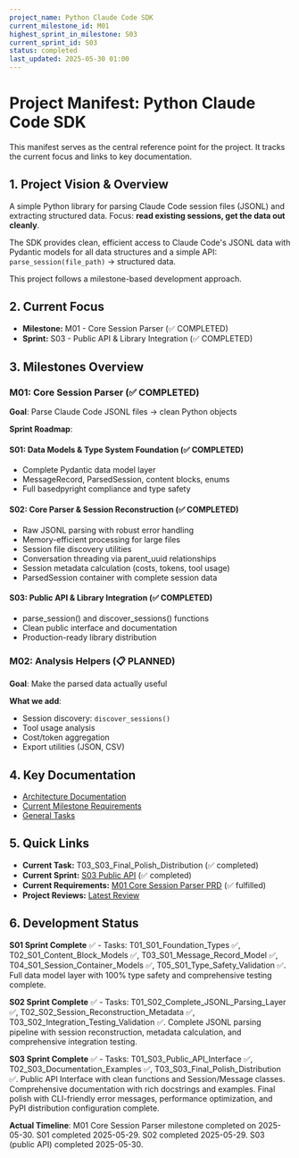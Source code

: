 ```yaml
---
project_name: Python Claude Code SDK
current_milestone_id: M01
highest_sprint_in_milestone: S03
current_sprint_id: S03
status: completed
last_updated: 2025-05-30 01:00
---
```


# Project Manifest: Python Claude Code SDK

This manifest serves as the central reference point for the project. It tracks the current focus and links to key documentation.

## 1. Project Vision & Overview

A simple Python library for parsing Claude Code session files (JSONL) and extracting structured data. Focus: **read existing sessions, get the data out cleanly**.

The SDK provides clean, efficient access to Claude Code's JSONL data with Pydantic models for all data structures and a simple API: `parse_session(file_path)` → structured data.

This project follows a milestone-based development approach.

## 2. Current Focus

- **Milestone:** M01 - Core Session Parser (✅ COMPLETED)
- **Sprint:** S03 - Public API & Library Integration (✅ COMPLETED)

## 3. Milestones Overview

### M01: Core Session Parser (✅ COMPLETED)
**Goal**: Parse Claude Code JSONL files → clean Python objects

**Sprint Roadmap**:

#### S01: Data Models & Type System Foundation (✅ COMPLETED)
- Complete Pydantic data model layer
- MessageRecord, ParsedSession, content blocks, enums
- Full basedpyright compliance and type safety

#### S02: Core Parser & Session Reconstruction (✅ COMPLETED)
- Raw JSONL parsing with robust error handling
- Memory-efficient processing for large files
- Session file discovery utilities
- Conversation threading via parent_uuid relationships
- Session metadata calculation (costs, tokens, tool usage)
- ParsedSession container with complete session data

#### S03: Public API & Library Integration (✅ COMPLETED)
- parse_session() and discover_sessions() functions
- Clean public interface and documentation
- Production-ready library distribution

### M02: Analysis Helpers (📋 PLANNED)
**Goal**: Make the parsed data actually useful

**What we add**:
- Session discovery: `discover_sessions()`
- Tool usage analysis
- Cost/token aggregation
- Export utilities (JSON, CSV)

## 4. Key Documentation

- [Architecture Documentation](./01_PROJECT_DOCS/ARCHITECTURE.md)
- [Current Milestone Requirements](./02_REQUIREMENTS/M01_Core_Session_Parser/)
- [General Tasks](./04_GENERAL_TASKS/)

## 5. Quick Links

- **Current Task:** T03_S03_Final_Polish_Distribution (✅ completed)
- **Current Sprint:** [S03 Public API](./03_SPRINTS/S03_M01_Public_API/) (✅ completed)
- **Current Requirements:** [M01 Core Session Parser PRD](./02_REQUIREMENTS/M01_Core_Session_Parser/PRD_Core_Session_Parser.md) (✅ fulfilled)
- **Project Reviews:** [Latest Review](./10_STATE_OF_PROJECT/)

## 6. Development Status

**S01 Sprint Complete** ✅ - Tasks: T01_S01_Foundation_Types ✅, T02_S01_Content_Block_Models ✅, T03_S01_Message_Record_Model ✅, T04_S01_Session_Container_Models ✅, T05_S01_Type_Safety_Validation ✅. Full data model layer with 100% type safety and comprehensive testing complete.

**S02 Sprint Complete** ✅ - Tasks: T01_S02_Complete_JSONL_Parsing_Layer ✅, T02_S02_Session_Reconstruction_Metadata ✅, T03_S02_Integration_Testing_Validation ✅. Complete JSONL parsing pipeline with session reconstruction, metadata calculation, and comprehensive integration testing.

**S03 Sprint Complete** ✅ - Tasks: T01_S03_Public_API_Interface ✅, T02_S03_Documentation_Examples ✅, T03_S03_Final_Polish_Distribution ✅. Public API Interface with clean functions and Session/Message classes. Comprehensive documentation with rich docstrings and examples. Final polish with CLI-friendly error messages, performance optimization, and PyPI distribution configuration complete.

**Actual Timeline**: M01 Core Session Parser milestone completed on 2025-05-30. S01 completed 2025-05-29. S02 completed 2025-05-29. S03 (public API) completed 2025-05-30.
